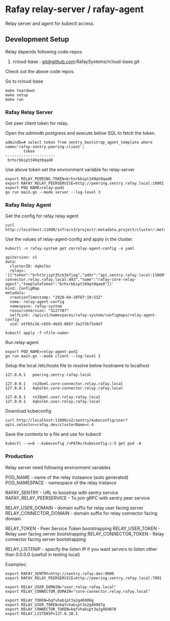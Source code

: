 # Rafay relay-server / rafay-agent
Relay server and agent for kubectl access.

## Development Setup
Relay depends following code-repos
1. rcloud-base : git@github.com:RafaySystems/rcloud-base.git

Check out the above code repos.

Go to rcloud-base
```
make teardown 
make setup
make run
```

### Rafay Relay Server
Get peer client token for relay.

Open the admindb postgress and execute below SQL to fetch the token.
```
admindb=# select token from sentry_bootstrap_agent_template where name='rafay-sentry-peering-client';
        token         
----------------------
 brhsrbbipt349qt0qad0

```

Use above token set the environment variable for relay-server
```
export RELAY_PEERING_TOKEN=brhsrbbipt349qt0qad0
export RAFAY_RELAY_PEERSERVICE=http://peering.sentry.rafay.local:10001 
export POD_NAME=relay-pod1
go run main.go --mode server --log-level 3

```
### Rafay Relay Agent

Get the config for rafay relay agent
```
curl http://localhost:11000/infra/v3/project/:metadata.project/cluster/:metadata.name/download
```

Use the values of relay-agent-config and apply in the cluster.

```
kubectl -n rafay-system get cm/relay-agent-config -o yaml

apiVersion: v1
data:
  clusterID: 4qkolkn
  relays: '[{"token":"brht3cjipt35cb3kfjag","addr":"api.sentry.rafay.local:11000","endpoint":"*.core-connector.relay.rafay.local:443","name":"rafay-core-relay-agent","templateToken":"brhsrbbipt349qt0qae0"}]'
kind: ConfigMap
metadata:
  creationTimestamp: "2020-04-28T07:10:53Z"
  name: relay-agent-config
  namespace: rafay-system
  resourceVersion: "3127787"
  selfLink: /api/v1/namespaces/rafay-system/configmaps/relay-agent-config
  uid: e5fb5c16-c659-46d3-805f-3a2f3b73e9d7
```

```
kubectl apply -f <file-name>
```

Run relay-agent
```
export POD_NAME=relay-agent-pod1
go run main.go --mode client --log-level 3
```

Setup the local /etc/hosts file to resolve below hostname to localhost
```
127.0.0.1	peering.sentry.rafay.local

127.0.0.1	rx28oml.core-connector.relay.rafay.local
127.0.0.1	4qkolkn.core-connector.relay.rafay.local

127.0.0.1	rx28oml.user.relay.rafay.local
127.0.0.1 	4qkolkn.user.relay.rafay.local
```

Download kubeconfig
```
curl http://localhost:11000/v2/sentry/kubeconfig/user?opts.selector=rafay.dev/clusterName=c-4
```

Save the contents to a file and use for kubectl
```
kubectl --v=6 --kubeconfig /<PATH>/kubeconfig-c-5 get pod -A
```


### Production
Relay server need following environment variables

POD_NAME - name of the relay instaance (auto generated)
POD_NAMESPACE - namespace of the relay instance

RAFAY_SENTRY -  URL to boostrap with sentry service
RAFAY_RELAY_PEERSERVICE - To join gRPC with sentry peer service


RELAY_USER_DOMAIN - domain suffix for relay user facing server 
RELAY_CONNECTOR_DOMAIN - domain suffix for relay connector facing domain

RELAY_TOKEN - Peer Service Token bootstrapping
RELAY_USER_TOKEN - Relay user facing server bootstrapping
RELAY_CONNECTOR_TOKEN - Relay connector facing server bootstrapping

RELAY_LISTENIP - specify the listen IP if you want servers to listen other than 0.0.0.0 (usefull in testing local)


Examples:
```
export RAFAY_SENTRY=http://sentry.rafay.dev:9000
export RAFAY_RELAY_PEERSERVICE=http://peering.sentry.rafay.local:7001

export RELAY_USER_DOMAIN="user.relay.rafay.local"
export RELAY_CONNECTOR_DOMAIN="core-connector.relay.rafay.local"

export RELAY_TOKEN=bqfvhabipt3a2g46986g
export RELAY_USER_TOKEN=bqfvhabipt3a2g46987g
export RELAY_CONNECTOR_TOKEN=bqfvhabipt3a2g469870
export RELAY_LISTENIP=127.0.10.1
```